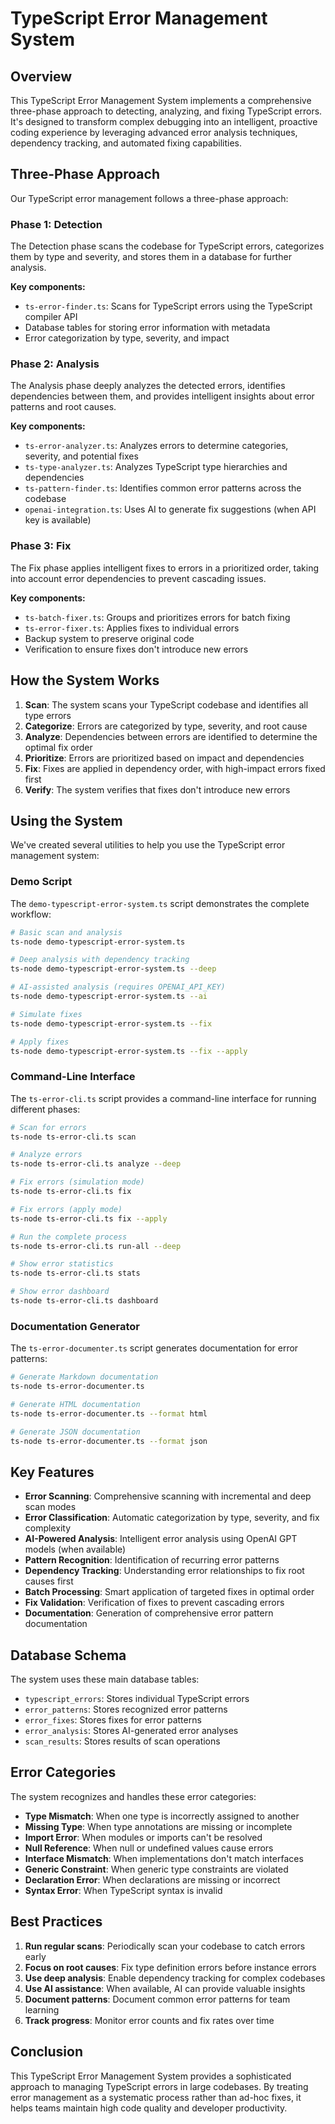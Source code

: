 # TypeScript Error Management System

## Overview

This TypeScript Error Management System implements a comprehensive three-phase approach to detecting, analyzing, and fixing TypeScript errors. It's designed to transform complex debugging into an intelligent, proactive coding experience by leveraging advanced error analysis techniques, dependency tracking, and automated fixing capabilities.

## Three-Phase Approach

Our TypeScript error management follows a three-phase approach:

### Phase 1: Detection

The Detection phase scans the codebase for TypeScript errors, categorizes them by type and severity, and stores them in a database for further analysis.

**Key components:**
- `ts-error-finder.ts`: Scans for TypeScript errors using the TypeScript compiler API
- Database tables for storing error information with metadata
- Error categorization by type, severity, and impact

### Phase 2: Analysis

The Analysis phase deeply analyzes the detected errors, identifies dependencies between them, and provides intelligent insights about error patterns and root causes.

**Key components:**
- `ts-error-analyzer.ts`: Analyzes errors to determine categories, severity, and potential fixes
- `ts-type-analyzer.ts`: Analyzes TypeScript type hierarchies and dependencies
- `ts-pattern-finder.ts`: Identifies common error patterns across the codebase
- `openai-integration.ts`: Uses AI to generate fix suggestions (when API key is available)

### Phase 3: Fix

The Fix phase applies intelligent fixes to errors in a prioritized order, taking into account error dependencies to prevent cascading issues.

**Key components:**
- `ts-batch-fixer.ts`: Groups and prioritizes errors for batch fixing
- `ts-error-fixer.ts`: Applies fixes to individual errors
- Backup system to preserve original code
- Verification to ensure fixes don't introduce new errors

## How the System Works

1. **Scan**: The system scans your TypeScript codebase and identifies all type errors
2. **Categorize**: Errors are categorized by type, severity, and root cause
3. **Analyze**: Dependencies between errors are identified to determine the optimal fix order
4. **Prioritize**: Errors are prioritized based on impact and dependencies
5. **Fix**: Fixes are applied in dependency order, with high-impact errors fixed first
6. **Verify**: The system verifies that fixes don't introduce new errors

## Using the System

We've created several utilities to help you use the TypeScript error management system:

### Demo Script

The `demo-typescript-error-system.ts` script demonstrates the complete workflow:

```bash
# Basic scan and analysis
ts-node demo-typescript-error-system.ts

# Deep analysis with dependency tracking
ts-node demo-typescript-error-system.ts --deep

# AI-assisted analysis (requires OPENAI_API_KEY)
ts-node demo-typescript-error-system.ts --ai

# Simulate fixes
ts-node demo-typescript-error-system.ts --fix

# Apply fixes
ts-node demo-typescript-error-system.ts --fix --apply
```

### Command-Line Interface

The `ts-error-cli.ts` script provides a command-line interface for running different phases:

```bash
# Scan for errors
ts-node ts-error-cli.ts scan

# Analyze errors
ts-node ts-error-cli.ts analyze --deep

# Fix errors (simulation mode)
ts-node ts-error-cli.ts fix

# Fix errors (apply mode)
ts-node ts-error-cli.ts fix --apply

# Run the complete process
ts-node ts-error-cli.ts run-all --deep

# Show error statistics
ts-node ts-error-cli.ts stats

# Show error dashboard
ts-node ts-error-cli.ts dashboard
```

### Documentation Generator

The `ts-error-documenter.ts` script generates documentation for error patterns:

```bash
# Generate Markdown documentation
ts-node ts-error-documenter.ts

# Generate HTML documentation
ts-node ts-error-documenter.ts --format html

# Generate JSON documentation
ts-node ts-error-documenter.ts --format json
```

## Key Features

- **Error Scanning**: Comprehensive scanning with incremental and deep scan modes
- **Error Classification**: Automatic categorization by type, severity, and fix complexity
- **AI-Powered Analysis**: Intelligent error analysis using OpenAI GPT models (when available)
- **Pattern Recognition**: Identification of recurring error patterns
- **Dependency Tracking**: Understanding error relationships to fix root causes first
- **Batch Processing**: Smart application of targeted fixes in optimal order
- **Fix Validation**: Verification of fixes to prevent cascading errors
- **Documentation**: Generation of comprehensive error pattern documentation

## Database Schema

The system uses these main database tables:

- `typescript_errors`: Stores individual TypeScript errors
- `error_patterns`: Stores recognized error patterns
- `error_fixes`: Stores fixes for error patterns
- `error_analysis`: Stores AI-generated error analyses
- `scan_results`: Stores results of scan operations

## Error Categories

The system recognizes and handles these error categories:

- **Type Mismatch**: When one type is incorrectly assigned to another
- **Missing Type**: When type annotations are missing or incomplete
- **Import Error**: When modules or imports can't be resolved
- **Null Reference**: When null or undefined values cause errors
- **Interface Mismatch**: When implementations don't match interfaces
- **Generic Constraint**: When generic type constraints are violated
- **Declaration Error**: When declarations are missing or incorrect
- **Syntax Error**: When TypeScript syntax is invalid

## Best Practices

1. **Run regular scans**: Periodically scan your codebase to catch errors early
2. **Focus on root causes**: Fix type definition errors before instance errors
3. **Use deep analysis**: Enable dependency tracking for complex codebases
4. **Use AI assistance**: When available, AI can provide valuable insights
5. **Document patterns**: Document common error patterns for team learning
6. **Track progress**: Monitor error counts and fix rates over time

## Conclusion

This TypeScript Error Management System provides a sophisticated approach to managing TypeScript errors in large codebases. By treating error management as a systematic process rather than ad-hoc fixes, it helps teams maintain high code quality and developer productivity.